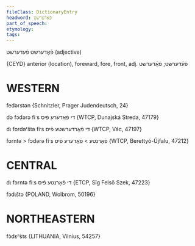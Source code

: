 ```yaml
---
fileClass: DictionaryEntry
headword: פֿאָדערשט
part_of_speech: 
etymology: 
tags: 
---
```

פֿאָדערשט
פֿעדערשט
(adjective)

{CEYD}
anterior (location), foreward, fore, front, adj. פֿע֜דערשט; פֿאָ֜דערשט

WESTERN
========

fedərstən {Schnitzler, Prager Judendeutsch, 24}

də fɔdərə fiˑs די פֿאָדערע פֿיס {WTCP, Dunajská Streda, 47179}

dɩ fordəʳštə fiˑs די פֿאָרדערשטע פֿיס {WTCP, Vác, 47197}

forntə > fɔdərə fiˑs פֿאָרנטע > פֿאָדערע פֿיס {WTCP, Berettyó-Újfalu, 47212}

CENTRAL
========

dɩ fɔrntə fiːs די פֿאָרנטע פֿיס {ETCP, Sîg Felső Szek, 47223}

fɔdɩštə {POLAND, Wolbrom, 50196}

NORTHEASTERN
==============

fɔ̀dɛᴿs̀tɛ {LITHUANIA, Vilnius, 54257}